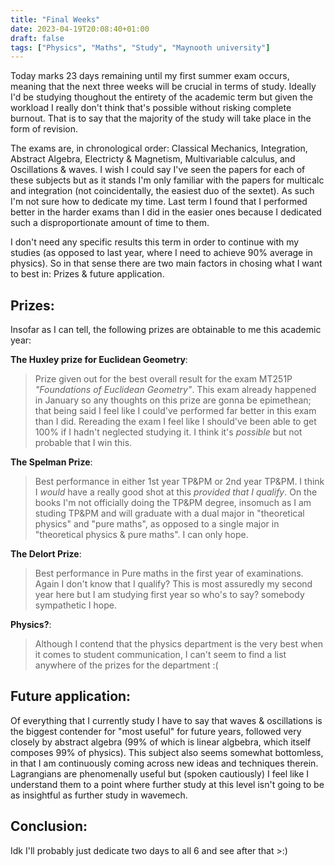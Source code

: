 ```yaml
---
title: "Final Weeks"
date: 2023-04-19T20:08:40+01:00
draft: false
tags: ["Physics", "Maths", "Study", "Maynooth university"]
---
```


Today marks 23 days remaining until my first summer exam occurs, meaning that the next three weeks will be crucial in terms of study. Ideally I'd be studying thoughout the entirety of the academic term but given the workload I really don't think that's possible without risking complete burnout. That is to say that the majority of the study will take place in the form of revision.

The exams are, in chronological order: Classical Mechanics, Integration, Abstract Algebra, Electricty & Magnetism, Multivariable calculus, and Oscillations & waves. I wish I could say I've seen the papers for each of these subjects but as it stands I'm only familiar with the papers for multicalc and integration (not coincidentally, the easiest duo of the sextet). As such I'm not sure how to dedicate my time. Last term I found that I performed better in the harder exams than I did in the easier ones because I dedicated such a disproportionate amount of time to them.

I don't need any specific results this term in order to continue with my studies (as opposed to last year, where I need to achieve 90% average in physics). So in that sense there are two main factors in chosing what I want to best in: Prizes & future application.

## Prizes:

Insofar as I can tell, the following prizes are obtainable to me this academic year:   

**The Huxley prize for Euclidean Geometry**: 
> Prize given out for the best overall result for the exam MT251P _"Foundations of Euclidean Geometry"_. This exam already happened in January so any thoughts on this prize are gonna be epimethean; that being said I feel like I could've performed far better in this exam than I did. Rereading the exam I feel like I should've been able to get 100% if I hadn't neglected studying it. I think it's _possible_ but not probable that I win this.

**The Spelman Prize**:
> Best performance in either 1st year TP&PM or 2nd year TP&PM. I think I _would_ have a really good shot at this _provided that I qualify_. On the books I'm not officially doing the TP&PM degree, insomuch as I am studing TP&PM and will graduate with a dual major in "theoretical physics" and "pure maths", as opposed to a single major in "theoretical physics & pure maths". I can only hope.

**The Delort Prize**: 
> Best performance in Pure maths in the first year of examinations. Again I don't know that I qualify? This is most assuredly my second year here but I am studying first year so who's to say? somebody sympathetic I hope.

**Physics?**:
> Although I contend that the physics department is the very best when it comes to student communication, I can't seem to find a list anywhere of the prizes for the department :(

## Future application:

Of everything that I currently study I have to say that waves & oscillations is the biggest contender for "most useful" for future years, followed very closely by abstract algebra (99% of which is linear algbebra, which itself composes 99% of physics). This subject also seems somewhat bottomless, in that I am continuously coming across new ideas and techniques therein. Lagrangians are phenomenally useful but (spoken cautiously) I feel like I understand them to a point where further study at this level isn't going to be as insightful as further study in wavemech.

## Conclusion:

Idk I'll probably just dedicate two days to all 6 and see after that >:)
